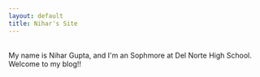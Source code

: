 ```yaml
---
layout: default
title: Nihar's Site
---
```



<br>
My name is Nihar Gupta, and I'm an Sophmore  at Del Norte High School. Welcome to my blog!!
